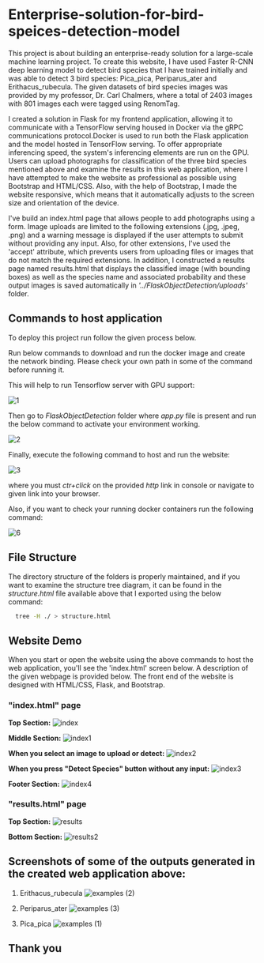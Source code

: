 # Enterprise-solution-for-bird-speices-detection-model

This project is about building an enterprise-ready solution for a large-scale machine learning project. To create this website, I have used Faster R-CNN deep learning model to detect bird species that I have trained initially and was able to detect 3 bird species:  Pica_pica, Periparus_ater and Erithacus_rubecula. The given datasets of bird species images was provided by my  professor, Dr. Carl Chalmers, where a total of 2403 images with 801 images each were tagged using RenomTag.

I created a solution in Flask for my frontend application, allowing it to communicate with a TensorFlow serving housed in Docker via the gRPC communications protocol.Docker is used to run both the Flask application and the model hosted in TensorFlow serving. To offer appropriate inferencing speed, the system's inferencing elements are run on the GPU. Users can upload photographs for classification of the three bird species mentioned above and examine the results in this web application, where I have attempted to make the website as professional as possible using Bootstrap and HTML/CSS. Also, with the help of Bootstrap, I made the website responsive, which means that it automatically adjusts to the screen size and orientation of the device.

I've build an index.html page that allows people to add photographs using a form. Image uploads are limited to the following extensions (.jpg, .jpeg, .png) and a warning message is displayed if the user attempts to submit without providing any input. Also, for other extensions, I've used the 'accept' attribute, which prevents users from uploading files or images that do not match the required extensions. In addition, I constructed a results page named results.html that displays the classified image (with bounding boxes) as well as the species name and associated probability and these output images is saved automatically in *'../FlaskObjectDetection/uploads'* folder.

## Commands to host application

To deploy this project run follow the given process below.

Run below commands to download and run the docker image and create the network binding. Please check your own path in some of the command before running it.

This will help to run Tensorflow server with GPU support:

![1](https://user-images.githubusercontent.com/29011734/164395053-5eb93efd-75d2-48d7-b5f6-52b073a669e7.jpg)

Then go to *FlaskObjectDetection* folder where *app.py* file is present and run the below command to activate your environment working. 

![2](https://user-images.githubusercontent.com/29011734/164396558-7485e42d-0538-414c-a10b-64a0635b9ccb.png)

Finally, execute the following command to host and run the website:

![3](https://user-images.githubusercontent.com/29011734/164396698-a9a35392-8690-42a7-9a96-8e8aa02f975a.png)

where you must *ctr+click* on the provided *http* link in console or navigate to given link into your browser.

Also, if you want to check your running docker containers run the following command:

![6](https://user-images.githubusercontent.com/29011734/164396759-cedfb9f8-6704-43ae-9fa3-e5cb3b0669fa.png)

## File Structure

The directory structure of the folders is properly maintained, and if you want to examine the structure tree diagram, it can be found in the *structure.html* file available above that I exported using the below command:

```bash
  tree -H ./ > structure.html
```
## Website Demo

When you start or open the website using the above commands to host the web application, you'll see the 'index.html' screen below. A description of the given webpage is provided below. The front end of the website is designed with HTML/CSS, Flask, and Bootstrap.

### "index.html" page

**Top Section:** 
![index](https://user-images.githubusercontent.com/29011734/164398377-f9bc9c69-d782-43aa-93ae-37f3521d32cd.png)

**Middle Section:**
![index1](https://user-images.githubusercontent.com/29011734/164398601-f2acf7d3-4b38-4ed5-848b-438029c22000.png)

**When you select an image to upload or detect:**
![index2](https://user-images.githubusercontent.com/29011734/164398725-d9bb222b-5448-407b-896e-083181a42fd9.png)

**When you press "Detect Species" button without any input:**
![index3](https://user-images.githubusercontent.com/29011734/164398804-6065664f-286f-4442-8fd1-3293afbaca3b.png)

**Footer Section:**
![index4](https://user-images.githubusercontent.com/29011734/164398877-79c704ec-0c2d-4dda-b1c2-ecde522beea2.png)

### "results.html" page

**Top Section:**
![results](https://user-images.githubusercontent.com/29011734/164399118-8d4aab56-e3d6-4a82-ada1-7c2aa7b3b881.png)

**Bottom Section:**
![results2](https://user-images.githubusercontent.com/29011734/164399219-713d7d8c-318a-403f-a43d-adf92497638a.png)

## Screenshots of some of the outputs generated in the created web application above:

1. Erithacus_rubecula
![examples (2)](https://user-images.githubusercontent.com/29011734/164399551-f9071bb2-1989-4ffd-ac28-f1b837b61e40.png)

2. Periparus_ater
![examples (3)](https://user-images.githubusercontent.com/29011734/164399707-ab02df45-f916-4436-a74a-46be48026033.png)

3. Pica_pica
![examples (1)](https://user-images.githubusercontent.com/29011734/164399816-558bd3ab-50a3-4be1-b18a-daa785180361.png)

## Thank you



